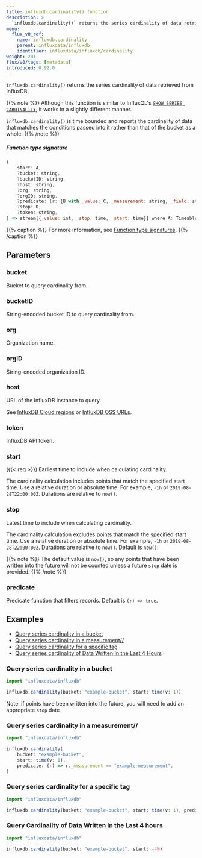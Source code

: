 ```yaml
---
title: influxdb.cardinality() function
description: >
  `influxdb.cardinality()` returns the series cardinality of data retrieved from InfluxDB.
menu:
  flux_v0_ref:
    name: influxdb.cardinality
    parent: influxdata/influxdb
    identifier: influxdata/influxdb/cardinality
weight: 201
flux/v0/tags: [metadata]
introduced: 0.92.0
---
```


<!------------------------------------------------------------------------------

IMPORTANT: This page was generated from comments in the Flux source code. Any
edits made directly to this page will be overwritten the next time the
documentation is generated. 

To make updates to this documentation, update the function comments above the
function definition in the Flux source code:

https://github.com/influxdata/flux/blob/master/stdlib/influxdata/influxdb/influxdb.flux#L75-L88

Contributing to Flux: https://github.com/influxdata/flux#contributing
Fluxdoc syntax: https://github.com/influxdata/flux/blob/master/docs/fluxdoc.md

------------------------------------------------------------------------------->

`influxdb.cardinality()` returns the series cardinality of data retrieved from InfluxDB.


{{% note %}}
Although this function is similar to InfluxQL's [`SHOW SERIES CARDINALITY`](/influxdb/v1/query_language/spec/#show-series-cardinality),
it works in a slightly different manner.

`influxdb.cardinality()` is time bounded and reports the cardinality of data that matches the conditions passed into it rather than that of the bucket as a whole.
{{% /note %}}


##### Function type signature

```js
(
    start: A,
    ?bucket: string,
    ?bucketID: string,
    ?host: string,
    ?org: string,
    ?orgID: string,
    ?predicate: (r: {B with _value: C, _measurement: string, _field: string}) => bool,
    ?stop: D,
    ?token: string,
) => stream[{_value: int, _stop: time, _start: time}] where A: Timeable, D: Timeable
```

{{% caption %}}
For more information, see [Function type signatures](/flux/v0/function-type-signatures/).
{{% /caption %}}

## Parameters

### bucket

Bucket to query cardinality from.



### bucketID

String-encoded bucket ID to query cardinality from.



### org

Organization name.



### orgID

String-encoded organization ID.



### host

URL of the InfluxDB instance to query.

See [InfluxDB Cloud regions](/influxdb/cloud/reference/regions/)
or [InfluxDB OSS URLs](/influxdb/latest/reference/urls/).

### token

InfluxDB API token.



### start
({{< req >}})
Earliest time to include when calculating cardinality.

The cardinality calculation includes points that match the specified start time.
Use a relative duration or absolute time. For example, `-1h` or `2019-08-28T22:00:00Z`.
Durations are relative to `now()`.

### stop

Latest time to include when calculating cardinality.

The cardinality calculation excludes points that match the specified start time.
Use a relative duration or absolute time. For example, `-1h` or `2019-08-28T22:00:00Z`.
Durations are relative to `now()`. Default is `now()`.

{{% note %}}
The default value is `now()`, so any points that have been written into the future will
not be counted unless a future `stop` date is provided.
{{% /note %}}


### predicate

Predicate function that filters records.
Default is `(r) => true`.




## Examples

- [Query series cardinality in a bucket](#query-series-cardinality-in-a-bucket)
- [Query series cardinality in a measurement//](#query-series-cardinality-in-a-measurement)
- [Query series cardinality for a specific tag](#query-series-cardinality-for-a-specific-tag)
- [Query series cardinality of Data Written In the Last 4 Hours](#query-series-cardinality-of-data-written-in-the-last-4-hours)

### Query series cardinality in a bucket

```js
import "influxdata/influxdb"

influxdb.cardinality(bucket: "example-bucket", start: time(v: 1))

```
Note: if points have been written into the future, you will need to add an appropriate `stop` date


### Query series cardinality in a measurement//

```js
import "influxdata/influxdb"

influxdb.cardinality(
    bucket: "example-bucket",
    start: time(v: 1),
    predicate: (r) => r._measurement == "example-measurement",
)

```


### Query series cardinality for a specific tag

```js
import "influxdata/influxdb"

influxdb.cardinality(bucket: "example-bucket", start: time(v: 1), predicate: (r) => r.exampleTag == "foo")

```


### Query Cardinality of Data Written In the Last 4 hours
```js
import "influxdata/influxdb"

influxdb.cardinality(bucket: "example-bucket", start: -4h)

```

